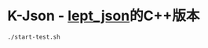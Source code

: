 # K-Json - [lept_json](https://github.com/miloyip/json-tutorial)的C++版本


```shell
./start-test.sh
```